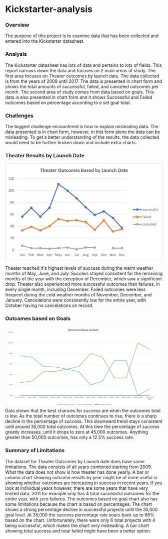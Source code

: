# Kickstarter-analysis

### Overview
The purpose of this project is to examine data that has been collected and entered into the Kickstarter datasheet. 

### Analysis
The Kickstarter datasheet has lots of data and pertains to lots of fields. This report narrows down the data and focuses on 2 main areas of study. The first area focuses on Theater outcomes by launch date. The data collected is from the years of 2009 until 2017. The data is presented in chart form and shows the total amounts of successful, failed, and canceled outcomes per month. The second area of study comes from data based on goals. This data is also presented in chart form and it shows Successful and Failed outcomes based on percentage according to a set goal total. 

### Challenges
The biggest challenge encountered is how to explain misleading data. The data presented is in chart form, however, in this form alone the data can be misleading. To get a better understanding of the results, the data collected would need to be further broken down and include extra charts. 



### Theater Results by Launch Date
![This is an image](https://github.com/NickLegacy/Kickstarter-analysis/blob/main/Theater_Outcomes_vs_Launch.png)

Theater reached it's highest levels of success during the warm weather months of May, June, and July. Success stayed consistent for the remaining months of the year with the exception of December, which saw a significant drop. Theater also experienced more successful outcomes than failures, in every single month, including December. Failed outcomes were less frequent during the cold weather months of November, December, and January. Cancelations were consistently low for the entire year, with October having no cancelations on record. 


### Outcomes based on Goals
![This is an image](https://github.com/NickLegacy/Kickstarter-analysis/blob/main/Outcomes_vs_Goals.png)
Data shows that the best chances for success are when the outcomes total is low. As the total number of outcomes continues to rise, there is a sharp decline in the percentage of success. This downward trend stays consistent until around 35,000 total outcomes. At this time the percentage of success greatly increases, until it drops to zero at 45,000 outcomes. Anything greater than 50,000 outcomes, has only a 12.5% success rate. 

### Summary of Limitations
The dataset for Theater Outcomes by Launch date does have some limitations. The data consists of all years combined starting from 2009. What the data does not show is how theater has done yearly. A bar or column chart showing outcome results by year might be of more useful in showing whether outcomes are increasing in success in recent years. If you look at individual years however, there are some years that have very limited data. 2011 for example only has 4 total successful outcomes for the entire year, with zero failures. The outcomes based on goal chart also has some limitations because the chart is based on percentages. The chart shows a strong percentage decline in successful projects until the 35,000 goal level. At 35,000 the success percentage rate soars back up to 66% based on the chart. Unfortunately, there were only 6 total projects with 4 being successful, which makes the chart very misleading. A bar chart showing total success and total failed might have been a better option. 
